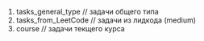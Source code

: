 

1. tasks_general_type // задачи общего типа
2. tasks_from_LeetCode // задачи из лидкода (medium)
3. course              // задачи текщего курса


